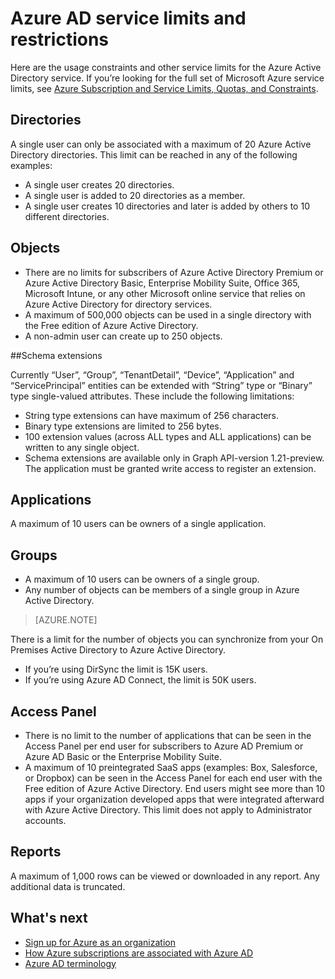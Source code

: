 <properties 
	pageTitle="Azure AD service limits and restrictions" 
	description="Usage constraints and other service limits for the Azure Active Directory service." 
	services="active-directory" 
	documentationCenter="" 
	authors="Justinha" 
	writer="Justinha" 
	manager="TerryLan" 
	editor="LisaToft"/>

<tags 
	ms.service="active-directory" 
	ms.workload="infrastructure-services" 
	ms.tgt_pltfrm="na" 
	ms.devlang="na" 
	ms.topic="article" 
	ms.date="04/27/2015" 
	ms.author="Justinha"/>

# Azure AD service limits and restrictions

Here are the usage constraints and other service limits for the Azure Active Directory service. If you’re looking for the full set of Microsoft Azure service limits, see [Azure Subscription and Service Limits, Quotas, and Constraints](azure-subscription-service-limits.md).

## Directories

A single user can only be associated with a maximum of 20 Azure Active Directory directories. This limit can be reached in any of the following examples:

- A single user creates 20 directories.
- A single user is added to 20 directories as a member.
- A single user creates 10 directories and later is added by others to 10 different directories.

## Objects

- There are no limits for subscribers of Azure Active Directory Premium or Azure Active Directory Basic, Enterprise Mobility Suite, Office 365, Microsoft Intune, or any other Microsoft online service that relies on Azure Active Directory for directory services.
- A maximum of 500,000 objects can be used in a single directory with the Free edition of Azure Active Directory.
- A non-admin user can create up to 250 objects.

##Schema extensions

Currently “User”, “Group”, “TenantDetail”, “Device”, “Application” and “ServicePrincipal” entities can be extended with “String” type or “Binary” type single-valued attributes. These include the following limitations:

- String type extensions can have maximum of 256 characters.
- Binary type extensions are limited to 256 bytes.
- 100 extension values (across ALL types and ALL applications) can be written to any single object.
- Schema extensions are available only in Graph API-version 1.21-preview. The application must be granted write access to register an extension.

## Applications

A maximum of 10 users can be owners of a single application.

## Groups 

- A maximum of 10 users can be owners of a single group.
- Any number of objects can be members of a single group in Azure Active Directory.


> [AZURE.NOTE]
> 
There is a limit for the number of objects you can synchronize from your On Premises Active Directory to Azure Active Directory.
- If you’re using DirSync the limit is 15K users.
- If you’re using Azure AD Connect, the limit is 50K users. 

## Access Panel

- There is no limit to the number of applications that can be seen in the Access Panel per end user for subscribers to Azure AD Premium or Azure AD Basic or the Enterprise Mobility Suite.
- A maximum of 10 preintegrated SaaS apps (examples: Box, Salesforce, or Dropbox) can be seen in the Access Panel for each end user with the Free edition of Azure Active Directory. End users might see more than 10 apps if your organization developed apps that were integrated afterward with Azure Active Directory. This limit does not apply to Administrator accounts.

## Reports

A maximum of 1,000 rows can be viewed or downloaded in any report. Any additional data is truncated. 

## What's next
- [Sign up for Azure as an organization](sign-up-organization.md)
- [How Azure subscriptions are associated with Azure AD](active-directory-how-subscriptions-associated-directory.md)
- [Azure AD terminology](active-directory-terminology.md)


